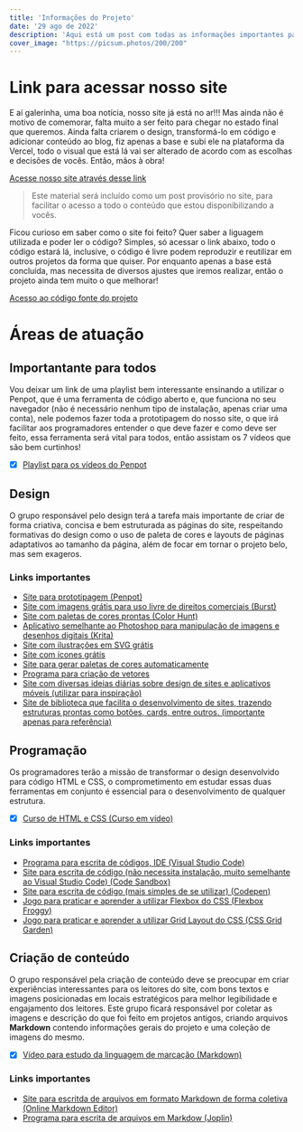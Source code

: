 ```yaml
---
title: 'Informações do Projeto'
date: '29 ago de 2022'
description: 'Aqui está um post com todas as informações importantes para o desenvolvimento do nosso projeto.'
cover_image: "https://picsum.photos/200/200"
---
```



# Link para acessar nosso site
E aí galerinha, uma boa notícia, nosso site já está no ar!!! 
Mas ainda não é motivo de comemorar, falta muito a ser feito para chegar no estado final que queremos. Ainda falta criarem o design, transformá-lo em código e adicionar conteúdo ao blog, fiz apenas a base e subi ele na plataforma da Vercel, todo o visual que está lá vai ser alterado de acordo com as escolhas e decisões de vocês. Então, mãos à obra!

[Acesse nosso site através desse link](https://erempmlt.vercel.app)

>	Este material será incluído como um post provisório no site, para facilitar o acesso a todo o conteúdo que estou disponibilizando a vocês.

Ficou curioso em saber como o site foi feito? Quer saber a liguagem utilizada e poder ler o código? Simples, só acessar o link abaixo, todo o código estará lá, inclusive, o código é livre podem reproduzir e reutilizar em outros projetos da forma que quiser. 
Por enquanto apenas a base está concluída, mas necessita de diversos ajustes que iremos realizar, então o projeto ainda tem muito o que melhorar!

[Acesso ao código fonte do projeto](https://github.com/AndreAmorim05/erempmlt-blog)

# Áreas de atuação

## Importantante para todos
Vou deixar um link de uma playlist bem interessante ensinando a utilizar o Penpot, que é uma ferramenta de código aberto e, que funciona no seu navegador (não é necessário nenhum tipo de instalação, apenas criar uma conta), nele podemos fazer toda a prototipagem do nosso site, o que irá facilitar aos programadores entender o que deve fazer e como deve ser feito, essa ferramenta será vital para todos, então assistam os 7 vídeos que são bem curtinhos!

- [x] [Playlist para os vídeos do Penpot](https://www.youtube.com/playlist?list=PLJr_Ndo9fWG6d2xSljfG5K2W6P_hq07DN)

## Design
O grupo responsável pelo design terá a tarefa mais importante de criar de forma criativa, concisa e bem estruturada as páginas do site, respeitando formativas do design como o uso de paleta de cores e layouts de páginas adaptativos ao tamanho da página, além de focar em tornar o projeto belo, mas sem exageros.

### Links importantes

- [Site para prototipagem (Penpot)](https://community.penpot.app)
- [Site com imagens grátis para uso livre de direitos comerciais (Burst)](https://burst.shopify.com)
- [Site com paletas de cores prontas (Color Hunt)](https://colorhunt.co)
- [Aplicativo semelhante ao Photoshop para manipulação de imagens e desenhos digitais (Krita)](https://krita.org/en/)
- [Site com ilustrações em SVG grátis](https://undraw.co/illustrations)
- [Site com ícones grátis](https://devicon.dev)
- [Site para gerar paletas de cores automaticamente](https://coolors.co)
- [Programa para criação de vetores](https://inkscape.org/pt-br/)
- [Site com diversas ideias diárias sobre design de sites e aplicativos móveis (utilizar para inspiração)](https://uidesigndaily.com)
- [Site de biblioteca que facilita o desenvolvimento de sites, trazendo estruturas prontas como botões, cards, entre outros. (importante apenas para referência)](https://mui.com/material-ui/react-button/)


## Programação

Os programadores terão a missão de transformar o design desenvolvido para código HTML e CSS, o comprometimento em estudar essas duas ferramentas em conjunto é essencial para o desenvolvimento de qualquer estrutura.

- [x] [Curso de HTML e CSS (Curso em vídeo)](https://www.youtube.com/playlist?list=PLHz_AreHm4dkZ9-atkcmcBaMZdmLHft8n)

### Links importantes

- [Programa para escrita de códigos, IDE (Visual Studio Code)](https://code.visualstudio.com)
- [Site para escrita de código (não necessita instalação, muito semelhante ao Visual Studio Code) (Code Sandbox)](https://codesandbox.io)
- [Site para escrita de código (mais simples de se utilizar) (Codepen)](https://codepen.io)
- [Jogo para praticar e aprender a utilizar Flexbox do CSS (Flexbox Froggy)](http://flexboxfroggy.com)
- [Jogo para praticar e aprender a utilizar Grid Layout do CSS (CSS Grid Garden)](https://cssgridgarden.com)


## Criação de conteúdo

O grupo responsável pela criação de conteúdo deve se preocupar em criar experiências interessantes para os leitores do site, com bons textos e imagens posicionadas em locais estratégicos para melhor legibilidade e engajamento dos leitores. Este grupo ficará responsável por coletar as imagens e descrição do que foi feito em projetos antigos, criando arquivos **Markdown** contendo informações gerais do projeto e uma coleção de imagens do mesmo.

- [x] [Vídeo para estudo da linguagem de marcação (Markdown)](https://www.youtube.com/watch?v=Y7hs3vAcVt0)

### Links importantes
- [Site para escritda de arquivos em formato Markdown de forma coletiva (Online Markdown Editor)](https://onlinemarkdowneditor.dev)
- [Programa para escrita de arquivos  em Markdow (Joplin)](https://joplinapp.org)


